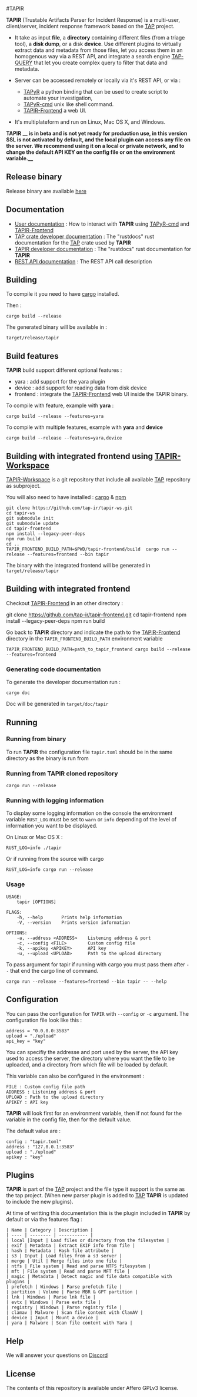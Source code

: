 #TAPIR

**TAPIR** (Trustable Artifacts Parser for Incident Response) is a multi-user, client/server, incident response framework based on the [TAP](https://github.com/tap-ir/) project. 

- It take as input  **file**, a **directory** containing different files (from a triage tool), a **disk dump**, or a disk **device**. Use different plugins to virtually extract data and metadata from those files, let you access them in an homogenous way via a REST API, and integrate a search engine [TAP-QUERY](https://github.com/tap-ir/tap-query) that let you create complex query to filter that data and metadata. 

- Server can be accessed remotely or locally via it's REST API, or via :

  - [TAPyR](https://github.com/tap-ir/tapyr) a python binding that can be used to create script to automate your investigation, 
  - [TAPyR-cmd](https://github.com/tap-ir/tapyr-cmd) unix like shell command.
  - [TAPIR-Frontend](https://github.com/tap-ir/tapir-frontend) a web UI.


- It's multiplateform and run on Linux, Mac OS X, and Windows.

**TAPIR** **__ is in beta and is not yet ready for production use, in this version SSL is not activated by default, and the local plugin can access any file on the server. We recommend using it on a local or private network, and to change the default API KEY on the config file or on the environment variable.__**

## Release binary 

Release binary are available [here](https://github.com/tap-ir/tapir/releases)

## Documentation 

- [User documentation](https://tap-ir.github.io/doc/user) : How to interact with **TAPIR** using [TAPyR-cmd](https://github.com/tap-ir/tapyr-cmd) and [TAPIR-Frontend](https://github.com/tap-ir/tapir-frontend)
- [TAP crate developer documentation](https://tap-ir.github.io/doc/dev/rustdoc/tap) : The "rustdocs" rust documentation for the [TAP](https://github.com/tap-ir/tap) crate used by **TAPIR**
- [TAPIR developer documentation](https://tap-ir.github.io/doc/dev/rustdoc/tapir) : The "rustdocs" rust documentation for **TAPIR**
- [REST API documentation](https://tap-ir.github.io/doc/dev/restapi) : The REST API call description

## Building

To compile it you need to have [cargo](https://doc.rust-lang.org/cargo/getting-started/installation.html) installed.

Then :

`cargo build --release`

The generated binary will be available in :

`target/release/tapir` 


## Build features

**TAPIR** build support different optional features : 

  - yara : add support for the yara plugin
  - device : add support for reading data from disk device
  - frontend : integrate the [TAPIR-Frontend](https://github.com/tap-ir/tapir-frontend) web UI inside the TAPIR binary.

To compile with feature, example with **yara** :

`cargo build --release --features=yara`

To compile with multiple features, example with **yara** and **device**

`cargo build --release --features=yara,device`


## Building with integrated frontend using [TAPIR-Workspace](https://github.com/tap-ir/tapir-ws)

[TAPIR-Workspace](https://github.com/tap-ir/tapir-ws) is a git repository that include all available [TAP](https://github.com/tap-ir/) repository as subproject. 

You will also need to have installed : [cargo](https://doc.rust-lang.org/cargo/getting-started/installation.html) & [npm](https://docs.npmjs.com/downloading-and-installing-node-js-and-npm)


```
git clone https://github.com/tap-ir/tapir-ws.git
cd tapir-ws
git submodule init
git submodule update
cd tapir-frontend
npm install --legacy-peer-deps
npm run build
cd ..
TAPIR_FRONTEND_BUILD_PATH=$PWD/tapir-frontend/build  cargo run --release --features=frontend --bin tapir
```

The binary with the integrated frontend will be generated in `target/release/tapir`

## Building with integrated frontend 

Checkout [TAPIR-Frontend](https://github.com/tap-ir/tapir-frontend)  in an other directory : 

git clone https://github.com/tap-ir/tapir-frontend.git
cd tapir-frontend
npm install --legacy-peer-deps
npm run build

Go back to **TAPIR** directory and indicate the path to the [TAPIR-Frontend](https://github.com/tap-ir/tapir-frontend) directory in the `TAPIR_FRONTEND_BUILD_PATH` environment variable

`TAPIR_FRONTEND_BUILD_PATH=path_to_tapir_frontend cargo build --release --features=frontend`

### Generating code documentation

To generate the developer documentation run : 

`cargo doc`

Doc will be generated in `target/doc/tapir`

## Running 

### Running from binary

To run **TAPIR** the configuration file `tapir.toml` should be in the same directory as the binary is run from

### Running from **TAPIR** cloned repository

`cargo run --release`

### Running with logging information 

To display some logging information on the console the environment variable `RUST_LOG` must be set to `warn` or `info` depending of the level of information you want to be displayed.

On Linux or Mac OS X : 

`RUST_LOG=info ./tapir`

Or if running from the source with cargo 

`RUST_LOG=info cargo run --release`

### Usage

```
USAGE:
    tapir [OPTIONS]

FLAGS:
    -h, --help       Prints help information
    -V, --version    Prints version information

OPTIONS:
    -a, --address <ADDRESS>    Listening address & port
    -c, --config <FILE>        Custom config file
    -k, --apikey <APIKEY>      API key
    -u, --upload <UPLOAD>      Path to the upload directory
```


To pass argument for tapir if running with cargo you must pass them after `--` that end the cargo line of command.

`cargo run --release --features=frontend --bin tapir -- --help`


## Configuration 

You can pass the configuration for `TAPIR` with `--config` or `-c` argument.
The configuration file look like this : 

```
address = "0.0.0.0:3583"
upload = "./upload"
api_key = "key"
```

You can specifiy the addresse and port used by the server, the API key used to access the server, the directory where you want the file to be uploaded, and a directory from which file will be loaded by default. 

This variable can also be configured in the environment : 

```
FILE : Custom config file path
ADDRESS : Listening address & port
UPLOAD : Path to the upload directory
APIKEY : API key
```

**TAPIR** will look first for an environment variable, then if not found for the variable in the config file, then for the default value.

The default value are :

```
config : "tapir.toml"
address : "127.0.0.1:3583"
upload : "./upload"
apikey : "key"
```

## Plugins 

**TAPIR** is part of the [TAP](https://github.com/tap-ir/) project and the file type it support is the same as the tap project. (When new parser plugin is added to [TAP](https://github.com/tap-ir/) **TAPIR** is updated to include the new plugins).

At time of writting this documentation this is the plugin included in **TAPIR**  by default or via the features flag :

```
| Name | Category | Description |
| ---- | -------- | ----------- |
| local |Input | Load files or directory from the filesystem |
| exif | Metadata | Extract EXIF info from file |
| hash | Metadata | Hash file attribute |
| s3 | Input | Load files from a s3 server |
| merge | Util | Merge files into one file |
| ntfs | File system | Read and parse NTFS filesystem |
| mft | File system	| Read and parse MFT file |
| magic | Metadata | Detect magic and file data compatible with plugins |
| prefetch | Windows | Parse prefetch file |
| partition | Volume | Parse MBR & GPT partition |
| lnk | Windows	| Parse lnk file |
| evtx | Windows | Parse evtx file |
| registry | Windows | Parse registry file |
| clamav | Malware | Scan file content with ClamAV | 
| device | Input | Mount a device |
| yara | Malware | Scan file content with Yara |
```

## Help

We will answer your questions on [Discord](https://discord.gg/C8UdFG6K)

## License

The contents of this repository is available under Affero GPLv3 license.
